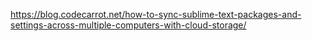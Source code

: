 https://blog.codecarrot.net/how-to-sync-sublime-text-packages-and-settings-across-multiple-computers-with-cloud-storage/